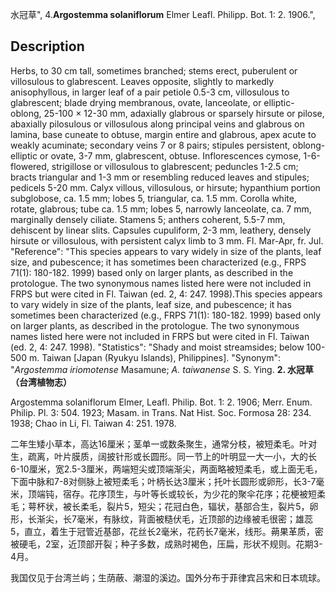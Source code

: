 水冠草",
4.**Argostemma solaniflorum** Elmer Leafl. Philipp. Bot. 1: 2. 1906.",

## Description
Herbs, to 30 cm tall, sometimes branched; stems erect, puberulent or villosulous to glabrescent. Leaves opposite, slightly to markedly anisophyllous, in larger leaf of a pair petiole 0.5-3 cm, villosulous to glabrescent; blade drying membranous, ovate, lanceolate, or elliptic-oblong, 25-100 × 12-30 mm, adaxially glabrous or sparsely hirsute or pilose, abaxially pilosulous or villosulous along principal veins and glabrous on lamina, base cuneate to obtuse, margin entire and glabrous, apex acute to weakly acuminate; secondary veins 7 or 8 pairs; stipules persistent, oblong-elliptic or ovate, 3-7 mm, glabrescent, obtuse. Inflorescences cymose, 1-6-flowered, strigillose or villosulous to glabrescent; peduncles 1-2.5 cm; bracts triangular and 1-3 mm or resembling reduced leaves and stipules; pedicels 5-20 mm. Calyx villous, villosulous, or hirsute; hypanthium portion subglobose, ca. 1.5 mm; lobes 5, triangular, ca. 1.5 mm. Corolla white, rotate, glabrous; tube ca. 1.5 mm; lobes 5, narrowly lanceolate, ca. 7 mm, marginally densely ciliate. Stamens 5; anthers coherent, 5.5-7 mm, dehiscent by linear slits. Capsules cupuliform, 2-3 mm, leathery, densely hirsute or villosulous, with persistent calyx limb to 3 mm. Fl. Mar-Apr, fr. Jul.
  "Reference": "This species appears to vary widely in size of the plants, leaf size, and pubescence; it has sometimes been characterized (e.g., FRPS 71(1): 180-182. 1999) based only on larger plants, as described in the protologue. The two synonymous names listed here were not included in FRPS but were cited in Fl. Taiwan (ed. 2, 4: 247. 1998).This species appears to vary widely in size of the plants, leaf size, and pubescence; it has sometimes been characterized (e.g., FRPS 71(1): 180-182. 1999) based only on larger plants, as described in the protologue. The two synonymous names listed here were not included in FRPS but were cited in Fl. Taiwan (ed. 2, 4: 247. 1998).
  "Statistics": "Shady and moist streamsides; below 100-500 m. Taiwan [Japan (Ryukyu Islands), Philippines].
  "Synonym": "*Argostemma iriomotense* Masamune; *A. taiwanense* S. S. Ying.
**2. 水冠草（台湾植物志）**

Argostemma solaniflorum Elmer, Leafl. Philip. Bot. 1: 2. 1906; Merr. Enum. Philip. Pl. 3: 504. 1923; Masam. in Trans. Nat Hist. Soc. Formosa 28: 234. 1938; Chao in Li, Fl. Taiwan 4: 251. 1978.

二年生矮小草本，高达16厘米；茎单一或数条聚生，通常分枝，被短柔毛。叶对生，疏离，叶片膜质，阔披针形或长圆形。同一节上的叶明显一大一小，大的长6-10厘米，宽2.5-3厘米，两端短尖或顶端渐尖，两面略被短柔毛，或上面无毛，下面中脉和7-8对侧脉上被短柔毛；叶柄长达3厘米；托叶长圆形或卵形，长3-7毫米，顶端钝，宿存。花序顶生，与叶等长或较长，为少花的聚伞花序；花梗被短柔毛；萼杯状，被长柔毛，裂片5，短尖；花冠白色，辐状，基部合生，裂片5，卵形，长渐尖，长7毫米，有脉纹，背面被糙伏毛，近顶部的边缘被毛很密；雄蕊5，直立，着生于冠管近基部，花丝长2毫米，花药长7毫米，线形。蒴果革质，密被硬毛，2室，近顶部开裂；种子多数，成熟时褐色，压扁，形状不规则。花期3-4月。

我国仅见于台湾兰屿；生荫蔽、潮湿的溪边。国外分布于菲律宾吕宋和日本琉球。
